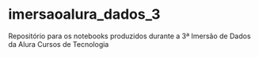 # imersaoalura_dados_3
 Repositório para os notebooks produzidos durante a 3ª Imersão de Dados da Alura Cursos de Tecnologia
